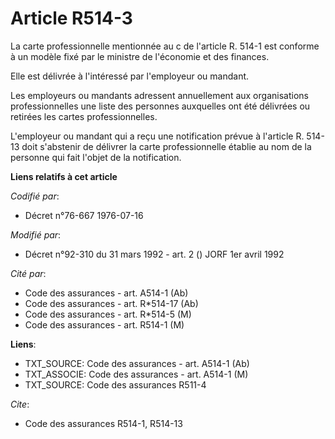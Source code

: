 # Article R514-3

La carte professionnelle mentionnée au c de l'article R. 514-1 est conforme à un modèle fixé par le ministre de l'économie et
des finances.

Elle est délivrée à l'intéressé par l'employeur ou mandant.

Les employeurs ou mandants adressent annuellement aux organisations professionnelles une liste des personnes auxquelles ont
été délivrées ou retirées les cartes professionnelles.

L'employeur ou mandant qui a reçu une notification prévue à l'article R. 514-13 doit s'abstenir de délivrer la carte
professionnelle établie au nom de la personne qui fait l'objet de la notification.

**Liens relatifs à cet article**

_Codifié par_:

  - Décret n°76-667 1976-07-16

_Modifié par_:

  - Décret n°92-310 du 31 mars 1992 - art. 2 () JORF 1er avril 1992

_Cité par_:

  - Code des assurances - art. A514-1 (Ab)
  - Code des assurances - art. R*514-17 (Ab)
  - Code des assurances - art. R*514-5 (M)
  - Code des assurances - art. R514-1 (M)

**Liens**:

  - TXT_SOURCE: Code des assurances - art. A514-1 (Ab)
  - TXT_ASSOCIE: Code des assurances - art. A514-1 (M)
  - TXT_SOURCE: Code des assurances R511-4

_Cite_:

  - Code des assurances R514-1, R514-13
